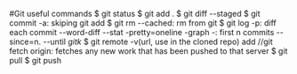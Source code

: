 #Git useful commands
	$ git status 
	$ git add . 
	$ git diff --staged
	$ git commit -a: skiping git add
	$ git rm --cached: rm from git 
	$ git log -p: diff each commit 
		   --word-diff
		--stat
		-pretty=oneline
				-graph
		-<n>: first n commits
		--since=n. 
		--until
	*gitk*
	$ git remote -v(url, use in the cloned repo)
		   add <short name> <url>
	//git fetch origin: fetches any new work that has been pushed to that server
	$ git pull <short name or URL>
	$ git push <shortname> <branch>
